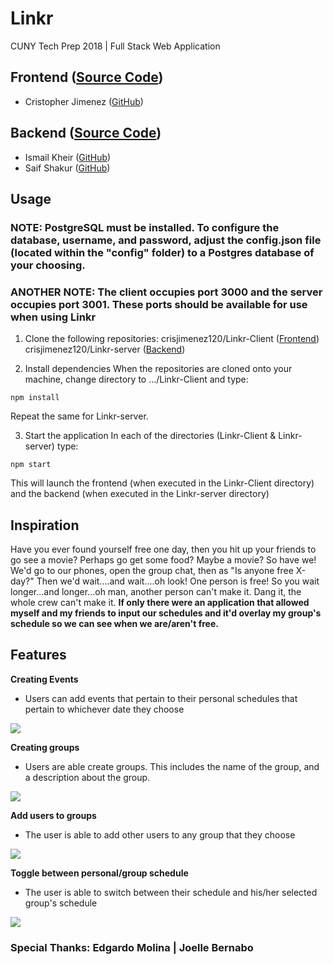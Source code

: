 # Linkr
CUNY Tech Prep 2018 | Full Stack Web Application

## Frontend ([Source Code](https://github.com/crisjimenez120/Linkr-Client))

* Cristopher Jimenez ([GitHub](https://github.com/crisjimenez120))

## Backend ([Source Code](https://github.com/crisjimenez120/Linkr-server))

* Ismail Kheir ([GitHub](https://github.com/Ishmaelk))
* Saif Shakur ([GitHub](https://github.com/SaifShakur))

## Usage

### NOTE: PostgreSQL must be installed. To configure the database, username, and password, adjust the config.json file (located within the "config" folder) to a Postgres database of your choosing.
### ANOTHER NOTE: The client occupies port 3000 and the server occupies port 3001. These ports should be available for use when using Linkr

1) Clone the following repositories: 
crisjimenez120/Linkr-Client ([Frontend](https://github.com/crisjimenez120/Linkr-Client)) 
crisjimenez120/Linkr-server ([Backend](https://github.com/crisjimenez120/Linkr-server))

2) Install dependencies 
When the repositories are cloned onto your machine, change directory to .../Linkr-Client
and type:
```
npm install
```
Repeat the same for Linkr-server.

3) Start the application
In each of the directories (Linkr-Client & Linkr-server) type:
```
npm start
```
This will launch the frontend (when executed in the Linkr-Client directory) and the backend (when executed in the Linkr-server directory)


## Inspiration
Have you ever found yourself free one day, then you hit up your friends to go see a movie? Perhaps go get some food? Maybe a movie? So have we! We'd go to our phones, open the group chat, then as "Is anyone free X-day?" Then we'd wait....and wait....oh look! One person is free! So you wait longer...and longer...oh man, another person can't make it. Dang it, the whole crew can't make it. __If only there were an application that allowed myself and my friends to input our schedules and it'd overlay my group's schedule so we can see when we are/aren't free.__ 

## Features
__Creating Events__
- Users can add events that pertain to their personal schedules that pertain to whichever date they choose

![](creating_event.gif)

__Creating groups__
- Users are able create groups. This includes the name of the group, and a description about the group.

![](creating_groups.gif)


__Add users to groups__
- The user is able to add other users to any group that they choose

![](add_to_groups.gif)

__Toggle between personal/group schedule__
- The user is able to switch between their schedule and his/her selected group's schedule

![](toggle_schedule.gif)


### Special Thanks: Edgardo Molina | Joelle Bernabo 
